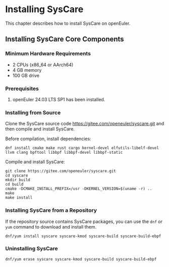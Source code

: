 # Installing SysCare

This chapter describes how to install SysCare on openEuler.

## Installing SysCare Core Components

### Minimum Hardware Requirements

* 2 CPUs (x86_64 or AArch64)
* 4 GB memory
* 100 GB drive

### Prerequisites

1. openEuler 24.03 LTS SP1 has been installed.

### Installing from Source

Clone the SysCare source code <https://gitee.com/openeuler/syscare.git> and then compile and install SysCare.

Before compilation, install dependencies:

```shell
dnf install cmake make rust cargo kernel-devel elfutils-libelf-devel llvm clang bpftool libbpf libbpf-devel libbpf-static
```

Compile and install SysCare:

```shell
git clone https://gitee.com/openeuler/syscare.git
cd syscare
mkdir build
cd build
cmake -DCMAKE_INSTALL_PREFIX=/usr -DKERNEL_VERSION=$(uname -r) ..
make
make install
```

### Installing SysCare from a Repository

If the repository source contains SysCare packages, you can use the `dnf` or `yum` command to download and install them.

```shell
dnf/yum install syscare syscare-kmod syscare-build syscare-build-ebpf
```

### Uninstalling SysCare

```shell
dnf/yum erase syscare syscare-kmod syscare-build syscare-build-ebpf
```
